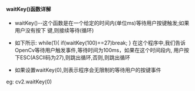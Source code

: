 #### waitKey()函数详解 

- waitKey()--这个函数是在一个给定的时间内(单位ms)等待用户按键触发;如果用户没有按下 键,则接续等待(循环)

- 如下所示: while(1){ if(waitKey(100)==27)break; } 在这个程序中,我们告诉OpenCv等待用户触发事件,等待时间为100ms，如果在这个时间段内, 用户按下ESC(ASCII码为27),则跳出循环,否则,则跳出循环

- 如果设置waitKey(0),则表示程序会无限制的等待用户的按键事件

eg: cv2.waitKey(0)
